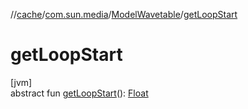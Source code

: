 //[cache](../../../index.md)/[com.sun.media](../index.md)/[ModelWavetable](index.md)/[getLoopStart](get-loop-start.md)

# getLoopStart

[jvm]\
abstract fun [getLoopStart](get-loop-start.md)(): [Float](https://kotlinlang.org/api/latest/jvm/stdlib/kotlin/-float/index.html)
